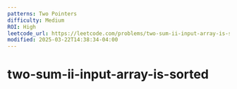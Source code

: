 ```yaml
---
patterns: Two Pointers
difficulty: Medium
ROI: High
leetcode_url: https://leetcode.com/problems/two-sum-ii-input-array-is-sorted/
modified: 2025-03-22T14:38:34-04:00
---
```

# two-sum-ii-input-array-is-sorted

